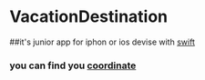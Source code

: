 # VacationDestination

##it's junior app for iphon or ios devise with [swift](https://swift.org/)

### you can find you [coordinate](http://www.latlong.net/) 
